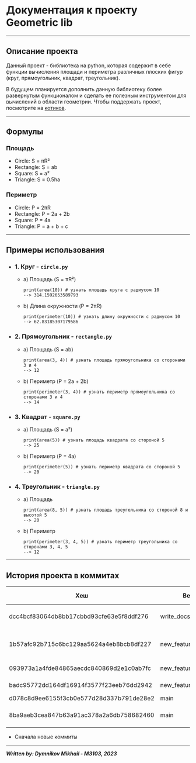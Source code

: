 # Документация к проекту Geometric lib #

----------------------------------

## Описание проекта ##

Данный проект - библиотека на python, которая содержит в себе функции вычисления площади и периметра различных плоских
фигур (круг, прямоугольник, квадрат, треугольник).

В будущем планируется дополнить данную библиотеку более развернутым функционалом и сделать ее полезным инструментом для
вычислений в области геометрии. Чтобы поддержать проект, посмотрите
на [котиков](https://pressa.tv/prikolnoe/74223-zabavnye-i-milye-koshki-45-foto.html).

----------------------------------

## Формулы

### Площадь

- Circle: S = πR²
- Rectangle: S = ab
- Square: S = a²
- Triangle: S = 0.5ha

### Периметр

- Circle: P = 2πR
- Rectangle: P = 2a + 2b
- Square: P = 4a
- Triangle: P = a + b + c

----------------------------------

## Примеры использования ##

- ### 1. Круг - `circle.py` ###
    - а) Площадь (S = πR²)
      ```
      print(area(10)) # узнать площадь круга с радиусом 10
      --> 314.1592653589793
        ```
    - b) Длина окружности (P = 2πR)
         ```
      print(perimeter(10)) # узнать длину окружности с радиусом 10
      --> 62.83185307179586
        ```


- ### 2. Прямоугольник - `rectangle.py` ###
    - а) Площадь (S = ab)
      ```
      print(area(3, 4)) # узнать площадь прямоугольника со сторонами 3 и 4
      --> 12
        ```
    - b) Периметр (P = 2a + 2b)
         ```
      print(perimeter(3, 4)) # узнать периметр прямоугольника со сторонами 3 и 4
      --> 14
        ```

- ### 3. Квадрат - `square.py` ###
    - а) Площадь (S = a²)
      ```
      print(area(5)) # узнать площадь квадрата со стороной 5
      --> 25
        ```
    - b) Периметр (P = 4a)
         ```
      print(perimeter(5)) # узнать периметр квадрата со стороной 5
      --> 20
        ```

- ### 4. Треугольник - `triangle.py` ###
    - а) Площадь
      ```
      print(area(8, 5)) # узнать площадь треугольника со стороной 8 и высотой 5
      --> 20
        ```
    - b) Периметр
         ```
      print(perimeter(3, 4, 5)) # узнать периметр треугольника со сторонами 3, 4, 5
      --> 12
        ```

----------------------------------

## История проекта в коммитах ##

| Хеш                                      | Ветка               | Название коммита                       | 
|------------------------------------------|---------------------|----------------------------------------|
| dcc4bcf83064db8bb17cbbd93cfe63e5f8ddf276 | write_docs_408569   | write comments in functions            | 
| 1b57afc92b715c6bc129aa5624a4eb8bcb8df227 | new_features_408569 | fix bugs in rectangle.py - perimeter() | 
| 093973a1a4fde84865aecdc840869d2e1c0ab7fc | new_features_408569 | add triangle.py                        | 
| badc95772dd164df16914f3577f23eeb76dd2942 | new_features_408569 | add rectangle.py                       | 
| d078c8d9ee6155f3cb0e577d28d337b791de28e2 | main                | Docs added                             | 
| 8ba9aeb3cea847b63a91ac378a2a6db758682460 | main                | Circle and square added                | 

* Сначала новые коммиты

----------------------------------
***Written by: Dymnikov Mikhail - M3103, 2023***